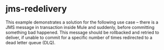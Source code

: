 jms-redelivery
==============

This example demonstrates a solution for the following use case – there is a JMS message in transaction inside Mule and suddenly, before committing something bad happened. This message should be rollbacked and retried to deliver, if unable to commit for a specific number of times redirected to a dead letter queue (DLQ).
